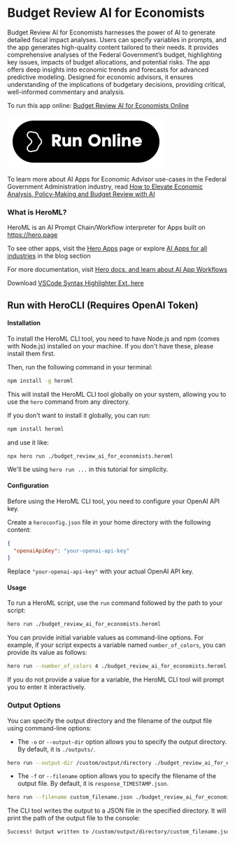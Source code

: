 # Budget Review AI for Economists

Budget Review AI for Economists harnesses the power of AI to generate detailed fiscal impact analyses. Users can specify variables in prompts, and the app generates high-quality content tailored to their needs. It provides comprehensive analyses of the Federal Government’s budget, highlighting key issues, impacts of budget allocations, and potential risks. The app offers deep insights into economic trends and forecasts for advanced predictive modeling. Designed for economic advisors, it ensures understanding of the implications of budgetary decisions, providing critical, well-informed commentary and analysis.

To run this app online: [Budget Review AI for Economists Online](https://hero.page/app/budget-review-ai-for-economists-ai-powered-fiscal-impact-analysis/cczLN7YnUCo3wo0dEEJX)

[![Run Budget Review AI for Economists Online](/assets/run.svg)](https://hero.page/app/budget-review-ai-for-economists-ai-powered-fiscal-impact-analysis/cczLN7YnUCo3wo0dEEJX)

To learn more about AI Apps for Economic Advisor use-cases in the Federal Government Administration industry, read [How to Elevate Economic Analysis, Policy-Making and Budget Review with AI](https://hero.page/blog/ai/federal-government-administration/how-to-elevate-economic-analysis-policy-making-and-budget-review-with-ai/170872)

### What is HeroML?
HeroML is an AI Prompt Chain/Workflow interpreter for Apps built on https://hero.page 

To see other apps, visit the [Hero Apps](https://hero.page/apps) page or explore [AI Apps for all industries](https://hero.page/blog) in the blog section

For more documentation, visit [Hero docs, and learn about AI App Workflows](https://hero.page/tutorials/introduction-to-heroml)

Download [VSCode Syntax Highlighter Ext. here](https://marketplace.visualstudio.com/items?itemName=hero-page.heroml)

## Run with HeroCLI (Requires OpenAI Token)

#### Installation

To install the HeroML CLI tool, you need to have Node.js and npm (comes with Node.js) installed on your machine. If you don't have these, please install them first. 

Then, run the following command in your terminal:

```bash
npm install -g heroml
```

This will install the HeroML CLI tool globally on your system, allowing you to use the `hero` command from any directory.

If you don't want to install it globally, you can run:

```bash
npm install heroml
```

and use it like:

```bash
npx hero run ./budget_review_ai_for_economists.heroml
```

We'll be using `hero run ...` in this tutorial for simplicity.

#### Configuration

Before using the HeroML CLI tool, you need to configure your OpenAI API key. 

Create a `heroconfig.json` file in your home directory with the following content:

```json
{
  "openaiApiKey": "your-openai-api-key"
}
```

Replace `"your-openai-api-key"` with your actual OpenAI API key.

#### Usage

To run a HeroML script, use the `run` command followed by the path to your script:

```bash
hero run ./budget_review_ai_for_economists.heroml
```

You can provide initial variable values as command-line options. For example, if your script expects a variable named `number_of_colors`, you can provide its value as follows:

```bash
hero run --number_of_colors 4 ./budget_review_ai_for_economists.heroml
```

If you do not provide a value for a variable, the HeroML CLI tool will prompt you to enter it interactively.

### Output Options

You can specify the output directory and the filename of the output file using command-line options:

- The `-o` or `--output-dir` option allows you to specify the output directory. By default, it is `./outputs/`.

```bash
hero run --output-dir /custom/output/directory ./budget_review_ai_for_economists.heroml
```

- The `-f` or `--filename` option allows you to specify the filename of the output file. By default, it is `response_TIMESTAMP.json`.

```bash
hero run --filename custom_filename.json ./budget_review_ai_for_economists.heroml
```

The CLI tool writes the output to a JSON file in the specified directory. It will print the path of the output file to the console:

```bash
Success! Output written to /custom/output/directory/custom_filename.json
```

